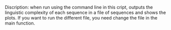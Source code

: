
Discription:  when run using the command line in this cript, outputs the linguistic complexity of each
sequence in a file of sequences and shows the plots. If you want to run the different file,
you need change the file in the main function.

   

